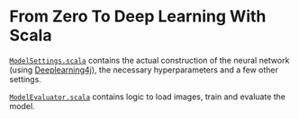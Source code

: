 # From Zero To Deep Learning With Scala

[`ModelSettings.scala`](ModelSettings.scala) contains the actual construction of the neural network (using [Deeplearning4j](https://deeplearning4j.org)), the necessary hyperparameters and a few other settings.

[`ModelEvaluator.scala`](ModelEvaluator.scala) contains logic to load images, train and evaluate the model.
